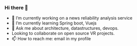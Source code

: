 ### Hi there 👋
- 🔭 I’m currently working on a news reliability analysis service
- 🌱 I’m currently learning Spring boot, Vuejs
- 💬 Ask me about architecture, datastructures, devops.
- Looking to collaborate on open source VR projects.
- 📫 How to reach me: email in my profile
